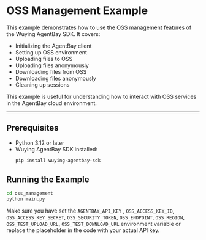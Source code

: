 # OSS Management Example

This example demonstrates how to use the OSS management features of the Wuying AgentBay SDK. It covers:

- Initializing the AgentBay client
- Setting up OSS environment
- Uploading files to OSS
- Uploading files anonymously
- Downloading files from OSS
- Downloading files anonymously
- Cleaning up sessions

This example is useful for understanding how to interact with OSS services in the AgentBay cloud environment.

---

## Prerequisites

- Python 3.12 or later
- Wuying AgentBay SDK installed:
  ```bash
  pip install wuying-agentbay-sdk
  ```

## Running the Example

```bash
cd oss_management
python main.py
```

Make sure you have set the `AGENTBAY_API_KEY` , `OSS_ACCESS_KEY_ID`, `OSS_ACCESS_KEY_SECRET`, `OSS_SECURITY_TOKEN`, `OSS_ENDPOINT`, `OSS_REGION`, `OSS_TEST_UPLOAD_URL`, `OSS_TEST_DOWNLOAD_URL` environment variable or replace the placeholder in the code with your actual API key.